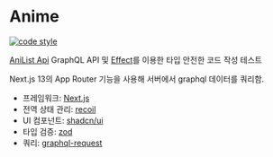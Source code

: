 # Anime 

[![code style](https://antfu.me/badge-code-style.svg)](https://github.com/antfu/eslint-config)

[AniList Api](https://anilist.gitbook.io/anilist-apiv2-docs/) GraphQL API 및 [Effect](https://www.effect.website/)를 이용한 타입 안전한 코드 작성 테스트

Next.js 13의 App Router 기능을 사용해 서버에서 graphql 데이터를 쿼리함.

- 프레임워크: [Next.js](https://nextjs.org/)
- 전역 상태 관리: [recoil](https://recoiljs.org/)
- UI 컴포넌트: [shadcn/ui](https://ui.shadcn.com/)
- 타입 검증: [zod](https://zod.dev/)
- 쿼리: [graphql-request](https://github.com/jasonkuhrt/graphql-request)
